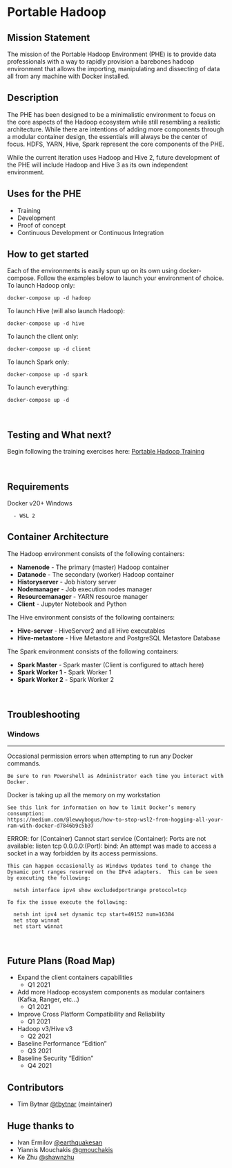 # Portable Hadoop
## Mission Statement
The mission of the Portable Hadoop Environment (PHE) is to provide data professionals with a way to rapidly provision a barebones hadoop environment that allows the importing, manipulating and dissecting of data all from any machine with Docker installed.

## Description
The PHE has been designed to be a minimalistic environment to focus on the core aspects of the Hadoop ecosystem while still resembling a realistic architecture.  While there are intentions of adding more components through a modular container design, the essentials will always be the center of focus.  HDFS, YARN, Hive, Spark represent the core components of the PHE.  

While the current iteration uses Hadoop and Hive 2, future development of the PHE will include Hadoop and Hive 3 as its own independent environment.

## Uses for the PHE
* Training
* Development
* Proof of concept
* Continuous Development or Continuous Integration

## How to get started
Each of the environments is easily spun up on its own using docker-compose.  Follow the examples below to launch your environment of choice.
To launch Hadoop only:

    docker-compose up -d hadoop

To launch Hive (will also launch Hadoop):

    docker-compose up -d hive

To launch the client only:

    docker-compose up -d client

To launch Spark only:

    docker-compose up -d spark

To launch everything:
    
    docker-compose up -d

<br>

## Testing and What next?
Begin following the training exercises here:  [Portable Hadoop Training](https://tbytnar.github.io/portable_hadoop/)

<br>

## Requirements
Docker v20+
Windows
```
  - WSL 2
```

## Container Architecture
The Hadoop environment consists of the following containers:
* **Namenode** - The primary (master) Hadoop container
* **Datanode** - The secondary (worker) Hadoop container
* **Historyserver** - Job history server
* **Nodemanager** - Job execution nodes manager
* **Resourcemanager** - YARN resource manager
* **Client** - Jupyter Notebook and Python

The Hive environment consists of the following containers:
* **Hive-server** - HiveServer2 and all Hive executables
* **Hive-metastore** - Hive Metastore and PostgreSQL Metastore Database
  
The Spark environment consists of the following containers:
* **Spark Master** - Spark master (Client is configured to attach here)
* **Spark Worker 1** - Spark Worker 1 
* **Spark Worker 2** - Spark Worker 2
  
<br>

## Troubleshooting
### Windows
---
Occasional permission errors when attempting to run any Docker commands.
    
    Be sure to run Powershell as Administrator each time you interact with Docker.

Docker is taking up all the memory on my workstation

    See this link for information on how to limit Docker’s memory consumption:
    https://medium.com/@lewwybogus/how-to-stop-wsl2-from-hogging-all-your-ram-with-docker-d7846b9c5b37

ERROR: for (Container)  Cannot start service (Container): Ports are not available: listen tcp 0.0.0.0:(Port): bind: An attempt was made to access a socket in a way forbidden by its access permissions.

    This can happen occasionally as Windows Updates tend to change the Dynamic port ranges reserved on the IPv4 adapters.  This can be seen by executing the following:
    
      netsh interface ipv4 show excludedportrange protocol=tcp
    
    To fix the issue execute the following:

      netsh int ipv4 set dynamic tcp start=49152 num=16384
      net stop winnat
      net start winnat

<br>


## Future Plans (Road Map)
* Expand the client containers capabilities
  * Q1 2021
* Add more Hadoop ecosystem components as modular containers (Kafka, Ranger, etc...)
  * Q1 2021
* Improve Cross Platform Compatibility and Reliability
  * Q1 2021
* Hadoop v3/Hive v3
  * Q2 2021
* Baseline Performance “Edition”
  * Q3 2021
* Baseline Security “Edition”
  * Q4 2021



## Contributors
* Tim Bytnar [@tbytnar](https://github.com/tbytnar) (maintainer)

## Huge thanks to
* Ivan Ermilov [@earthquakesan](https://github.com/earthquakesan)
* Yiannis Mouchakis [@gmouchakis](https://github.com/gmouchakis)
* Ke Zhu [@shawnzhu](https://github.com/shawnzhu)
